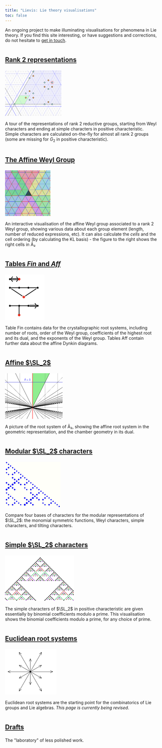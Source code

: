 ```yaml
---
title: "Lievis: Lie theory visualisations"
toc: false
---
```


<style>
    section.level2 { clear: right; }
    img { height: 150px; }
    figcaption { display: none; }
    figure {
        float: right;
        margin-left: auto;
        margin-left: 10px;
        padding-top: 10px;
        margin-bottom: 10px;
    }
    h2 {
        font-size: 1.3rem;
        margin-bottom: 0.5rem;
        display: inline-block;
    }
</style>


An ongoing project to make illuminating visualisations for phenomena in Lie theory. If you find this site interesting, or have suggestions and corrections, do not hesitate to [get in touch](/about.html).


## [Rank 2 representations](/rank2reps/)

![Rank 2 representations](./thumbnails/rank2reps_thumb.png)

A tour of the representations of rank 2 reductive groups, starting from Weyl characters and ending at simple characters in positive characteristic. Simple characters are calculated on-the-fly for almost all rank 2 groups (some are missing for $G_2$ in positive characteristic).


## [The Affine Weyl Group](/affine_weyl/)

![The affine Weyl group](./thumbnails/affine_weyl_thumb.png)

An interactive visualisation of the affine Weyl group associated to a rank 2 Weyl group, showing various data about each group element (length, number of reduced expressions, etc). It can also calculate the *cells* and the cell ordering (by calculating the KL basis) - the figure to the right shows the right cells in Ã₂


## [Tables *Fin* and *Aff*](/tables_fin_aff/)

![Rank 2 representations](./thumbnails/tables_fin_aff_thumb.png)

Table Fin contains data for the crystallographic root systems, including number of roots, order of the Weyl group, coefficients of the highest root and its dual, and the exponents of the Weyl group. Tables Aff contain further data about the affine Dynkin diagrams.


## [Affine $\SL_2$](/affine_sl2/)

![Affine SL2](./thumbnails/affine_sl2_thumb.png)

A picture of the root system of Ã₂, showing the affine root system in the geometric representation, and the chamber geometry in its dual.

## [Modular $\SL_2$ characters](/modular_sl2_characters/)

![Modular SL2 Characters](./thumbnails/modular_sl2_characters_thumb.png)

Compare four bases of characters for the modular representations of $\SL_2$: the monomial symmetric functions, Weyl characters, simple characters, and tilting characters.


## [Simple $\SL_2$ characters](/simple_sl2_characters/)

![Simple SL2 Characters](./thumbnails/simple_sl2_thumb.png)

The simple characters of $\SL_2$ in positive characteristic are given essentially by binomial coefficients modulo a prime. This visualisation shows the binomial coefficients modulo a prime, for any choice of prime.

## [Euclidean root systems](/euclidean_rootsystems/)

![Simple SL2 Characters](./thumbnails/euclidean_rootsystems_thumb.png)

Euclidean root systems are the starting point for the combinatorics of Lie groups and Lie algebras. *This page is currently being revised*.

## [Drafts](/drafts/)

The "laboratory" of less polished work.
